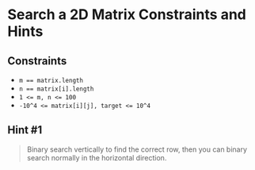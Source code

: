 # Search a 2D Matrix Constraints and Hints

## Constraints
-   `m == matrix.length`
-   `n == matrix[i].length`
-   `1 <= m, n <= 100`
-   `-10^4 <= matrix[i][j], target <= 10^4`

## Hint #1
> Binary search vertically to find the correct row, then you can binary search normally in the horizontal direction.
